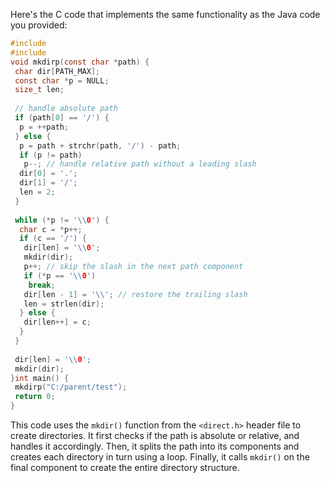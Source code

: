 Here's the C code that implements the same functionality as the Java code you provided:
```c
#include 
#include 
void mkdirp(const char *path) {
 char dir[PATH_MAX];
 const char *p = NULL;
 size_t len;
 
 // handle absolute path
 if (path[0] == '/') {
  p = ++path;
 } else {
  p = path + strchr(path, '/') - path;
  if (p != path)
   p--; // handle relative path without a leading slash
  dir[0] = '.';
  dir[1] = '/';
  len = 2;
 }
 
 while (*p != '\\0') {
  char c = *p++;
  if (c == '/') {
   dir[len] = '\\0';
   mkdir(dir);
   p++; // skip the slash in the next path component
   if (*p == '\\0')
    break;
   dir[len - 1] = '\\'; // restore the trailing slash
   len = strlen(dir);
  } else {
   dir[len++] = c;
  }
 }
 
 dir[len] = '\\0';
 mkdir(dir);
}int main() {
 mkdirp("C:/parent/test");
 return 0;
}
```
This code uses the `mkdir()` function from the `<direct.h>` header file to create directories. It first checks if the path is absolute or relative, and handles it accordingly. Then, it splits the path into its components and creates each directory in turn using a loop. Finally, it calls `mkdir()` on the final component to create the entire directory structure.

